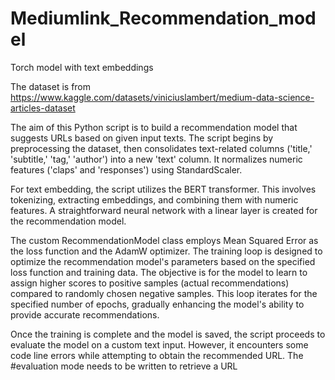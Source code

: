 # Mediumlink_Recommendation_model
Torch model with text embeddings

The dataset is from https://www.kaggle.com/datasets/viniciuslambert/medium-data-science-articles-dataset


The aim of this Python script is to build a recommendation model that suggests URLs based on given input texts. The script begins by preprocessing the dataset, then consolidates text-related columns ('title,' 'subtitle,' 'tag,' 'author') into a new 'text' column. It normalizes numeric features ('claps' and 'responses') using StandardScaler.

For text embedding, the script utilizes the BERT transformer. This involves tokenizing, extracting embeddings, and combining them with numeric features. A straightforward neural network with a linear layer is created for the recommendation model.

The custom RecommendationModel class employs Mean Squared Error as the loss function and the AdamW optimizer. The training loop is designed to optimize the recommendation model's parameters based on the specified loss function and training data. The objective is for the model to learn to assign higher scores to positive samples (actual recommendations) compared to randomly chosen negative samples. This loop iterates for the specified number of epochs, gradually enhancing the model's ability to provide accurate recommendations.

Once the training is complete and the model is saved, the script proceeds to evaluate the model on a custom text input. However, it encounters some code line errors while attempting to obtain the recommended URL. The #evaluation mode needs to be written to retrieve a URL
